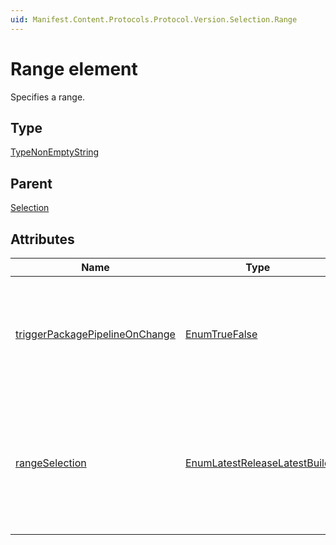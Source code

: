 ```yaml
---
uid: Manifest.Content.Protocols.Protocol.Version.Selection.Range
---
```


# Range element

Specifies a range.

## Type

[TypeNonEmptyString](xref:Manifest-TypeNonEmptyString)

## Parent

[Selection](xref:Manifest.Content.Protocols.Protocol.Version.Selection)

## Attributes

|Name|Type|Required|Description|
|--- |--- |--- |--- |
|[triggerPackagePipelineOnChange](xref:Manifest.Content.Protocols.Protocol.Version.Selection.Range-triggerPackagePipelineOnChange )|[EnumTrueFalse](xref:Manifest-EnumTrueFalse)|Yes|Specifies whether a change to this item should trigger the package pipeline chain.|
|[rangeSelection](xref:Manifest.Content.Protocols.Protocol.Version.Selection.Range-rangeSelection)|[EnumLatestReleaseLatestBuild](xref:Manifest-EnumLatestReleaseLatestBuild)|Yes|Specifies whether the last version of the range (if used) should be a release or if it can be a development (build) version.|
